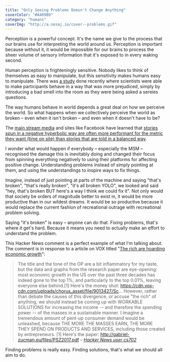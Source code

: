 ```yaml
---
title: "Only Seeing Problems Doesn't Change Anything"
coverColor: "#A409B9"
category: "humans"
coverImg: "http://a.nosaj.io/cover--problems.gif"
---
```


Perception is a powerful concept. It's the name we give to the process that our brains use for interpreting the world around us. Perception is important because without it, it would be impossible for our brains to process the sheer volume of sensory information that it's exposed to in every waking second.

Human perception is frighteningly sensitive. Nobody likes to think of themselves as easy to manipulate, but this sensitivity makes humans easy to manipulate. There was [a study](https://www.newscientist.com/article/mg21528731-800-the-yuck-factor-the-surprising-power-of-disgust/) done recently where scientists were able to make participants behave in a way that was more prejudiced, simply by introducing a bad smell into the room as they were being asked a sereies questions.

The way humans behave in world depends a great deal on how we perceive the world. So what happens when we collectively perceive the world as broken – even when it isn't broken – and even when it doesn't have to be?

The [main stream media](https://en.wikipedia.org/wiki/Mainstream_media) and sites like Facebook have learned that [stories spun in a negative hyperbolic way are often more performant for the metric they want (time on site) than stories that are told in a balanced way](https://www.theatlantic.com/technology/archive/2014/06/everything-we-know-about-facebooks-secret-mood-manipulation-experiment/373648/).

I wonder what would happen if everybody – especially the MSM – recognised the damage this is inevitably doing and changed their focus from spinning everything negatively to using their platforms for affecting positive change. Understanding problems instead of simply pointing at them, and using the understandings to inspire ways to fix things.

Imagine, instead of just pointing at parts of the machine and saying "that's broken", "that's really broken", "it's all broken YOLO", we looked and said "hey, that's broken BUT here's a way I think we could fix it". Not only would that society be orders of magnitude better to exist in, it would be more productive than in our wildest dreams. It would be so productive because it would replace the current fashion of recreational outrage with recreational problem solving.

Saying "it's broken" is easy – anyone can do that. Fixing problems, that's where it get's hard. Because it means you need to actually make an effort to understand the problem.

This Hacker News comment is a perfect example of what I'm talking about. The comment is in response to a article on VOX titled "[The rich are hoarding economic growth](https://www.vox.com/policy-and-politics/2017/8/8/16112368/piketty-saez-zucman-income-growth-inequality-stagnation-chart)":

> The title and the tone of the OP are a bit inflammatory for my taste, but the data and graphs from the research paper are eye-opening: most economic growth in the US over the past three decades has indeed gone to the top 1%, and particularly to the top 0.01%, leaving everyone else behind.[1]
> Here's the money shot: https://cdn.vox-cdn.com/uploads/chorus_asset/file/9013427/Sc...
> However, rather than debate the causes of this divergence, or accuse "the rich" of anything, we should instead be coming up with WORKABLE SOLUTIONS for increasing the income -- and therefore the spending power -- of the masses in a sustainable manner.
> I imagine a tremendous amount of pent-up consumer demand would be unleashed, because THE MORE THE MASSES EARN, THE MORE THEY SPEND ON PRODUCTS AND SERVICES, including those created by entrepreneurs.
> [1] Here's the paper: http://gabriel-zucman.eu/files/PSZ2017.pdf
> <cite>– [Hacker News user cs702](https://news.ycombinator.com/item?id=15060604)</cite>

Finding problems is really easy. Finding solutions, that's what we should all aim to do.